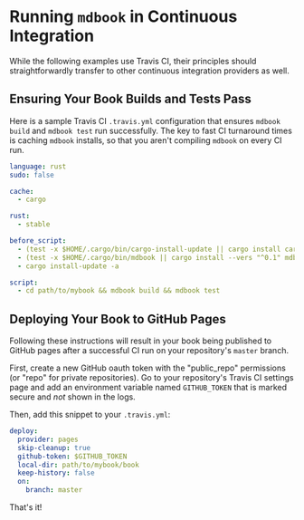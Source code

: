# Running `mdbook` in Continuous Integration

While the following examples use Travis CI, their principles should
straightforwardly transfer to other continuous integration providers as well.

## Ensuring Your Book Builds and Tests Pass

Here is a sample Travis CI `.travis.yml` configuration that ensures `mdbook
build` and `mdbook test` run successfully. The key to fast CI turnaround times
is caching `mdbook` installs, so that you aren't compiling `mdbook` on every CI
run.

```yaml
language: rust
sudo: false

cache:
  - cargo

rust:
  - stable

before_script:
  - (test -x $HOME/.cargo/bin/cargo-install-update || cargo install cargo-update)
  - (test -x $HOME/.cargo/bin/mdbook || cargo install --vers "^0.1" mdbook)
  - cargo install-update -a

script:
  - cd path/to/mybook && mdbook build && mdbook test
```

## Deploying Your Book to GitHub Pages

Following these instructions will result in your book being published to GitHub
pages after a successful CI run on your repository's `master` branch.

First, create a new GitHub oauth token with the "public_repo" permissions (or
"repo" for private repositories). Go to your repository's Travis CI settings
page and add an environment variable named `GITHUB_TOKEN` that is marked secure
and *not* shown in the logs.

Then, add this snippet to your `.travis.yml`:

```yaml
deploy:
  provider: pages
  skip-cleanup: true
  github-token: $GITHUB_TOKEN
  local-dir: path/to/mybook/book
  keep-history: false
  on:
    branch: master
```

That's it!
